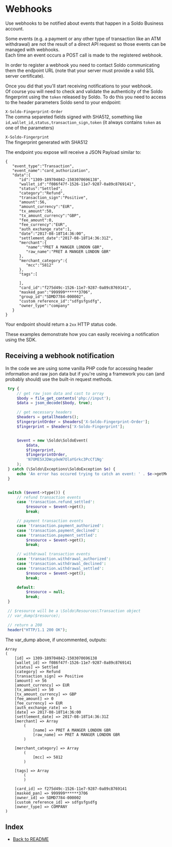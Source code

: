 # Webhooks

Use webhooks to be notified about events that happen in a Soldo Business account.

Some events (e.g. a payment or any other type of transaction like an ATM withdrawal) are not the result of a direct API request so those events can be managed with webhooks.  
Each time an event occurs a POST call is made to the registered webhook.

In order to register a webhook you need to contact Soldo communicating them the endpoint URL (note that your server must provide a valid SSL server certificate).

Once you did that you'll start receiving notifications to your webhook.   
Of course you will need to check and validate the authenticity of the Soldo fingerprint using the `token` released by Soldo.
To do this you need to access to the header parameters Soldo send to your endpoint:

`X-Soldo-Fingerprint-Order`   
The comma separeted fields signed with SHA512, something like `id,wallet_id,status,transaction_sign,token` (it always contains `token` as one of the parameters)

`X-Soldo-Fingerprint`   
The fingerprint generated with SHA512

The endpoint you expose will receive a JSON Payload similar to:

```
{
   "event_type":"Transaction",
   "event_name":"card_authorization",
   "data":{
      "id":"1309-189704842-1503070696138",
      "wallet_id":"f086f47f-1526-11e7-9287-0a89c8769141",
      "status":"Settled",
      "category":"Refund",
      "transaction_sign":"Positive",
      "amount":56,
      "amount_currency":"EUR",
      "tx_amount":50,
      "tx_amount_currency":"GBP",
      "fee_amount":0,
      "fee_currency":"EUR",
      "auth_exchange_rate":1,
      "date":"2017-08-18T14:36:00",
      "settlement_date":"2017-08-18T14:36:31Z",
      "merchant":{
         "name":"PRET A MANGER LONDON GBR",
         "raw_name":"PRET A MANGER LONDON GBR"
      },
      "merchant_category":{
         "mcc":"5812"
      },
      "tags":[

      ],
      "card_id":"f275d49c-1526-11e7-9287-0a89c8769141",
      "masked_pan":"999999******3706",
      "group_id":"SDMD7784-000002",
      "custom_reference_id":"sdfgsfgsdfg",
      "owner_type":"company"
   }
}
```
Your endpoint should return a `2xx` HTTP status code.

These examples demonstrate how you can easily receiving a notification using the SDK.  

## Receiving a webhook notification

In the code we are using some vanilla PHP code for accessing header information and raw json data but if you're using a framework you can (and probably should) use the built-in request methods.

```php
 try {
     // get raw json data and cast to array
     $body = file_get_contents('php://input');
     $data = json_decode($body, true);

     // get necessary headers
     $headers = getallheaders();
     $fingerprintOrder = $headers['X-Soldo-Fingerprint-Order'];
     $fingerprint = $headers['X-Soldo-Fingerprint'];


     $event = new \Soldo\SoldoEvent(
         $data,
         $fingerprint,
         $fingerprintOrder,
         'N7OME5XJDWcp9eW7OlaYGrkc3PcCf1Ng'
     );
 } catch (\Soldo\Exceptions\SoldoException $e) {
     echo 'An error has occured trying to catch an event: ' . $e->getMessage();
 }


 switch ($event->type()) {
     // refund transaction events
     case 'transaction.refund_settled':
         $resource = $event->get();
         break;

     // payment transaction events
     case 'transaction.payment_authorized':
     case 'transaction.payment_declined':
     case 'transaction.payment_settled':
         $resource = $event->get();
         break;

     // withdrawal transaction events
     case 'transaction.withdrawal_authorized':
     case 'transaction.withdrawal_declined':
     case 'transaction.withdrawal_settled':
         $resource = $event->get();
         break;

     default:
         $resource = null;
         break;
 }

 // $resource will be a \Soldo\Resources\Transaction object
 // var_dump($resource);

 // return a 200
 header("HTTP/1.1 200 OK");

```

The var_dump above, if uncommented, outputs:

```
Array
(
    [id] => 1309-189704842-1503070696138
    [wallet_id] => f086f47f-1526-11e7-9287-0a89c8769141
    [status] => Settled
    [category] => Refund
    [transaction_sign] => Positive
    [amount] => 56
    [amount_currency] => EUR
    [tx_amount] => 50
    [tx_amount_currency] => GBP
    [fee_amount] => 0
    [fee_currency] => EUR
    [auth_exchange_rate] => 1
    [date] => 2017-08-18T14:36:00
    [settlement_date] => 2017-08-18T14:36:31Z
    [merchant] => Array
        (
            [name] => PRET A MANGER LONDON GBR
            [raw_name] => PRET A MANGER LONDON GBR
        )

    [merchant_category] => Array
        (
            [mcc] => 5812
        )

    [tags] => Array
        (
        )

    [card_id] => f275d49c-1526-11e7-9287-0a89c8769141
    [masked_pan] => 999999******3706
    [owner_id] => SDMD7784-000002
    [custom_reference_id] => sdfgsfgsdfg
    [owner_type] => COMPANY
)

```

## Index
- [Back to README](../README.md)
